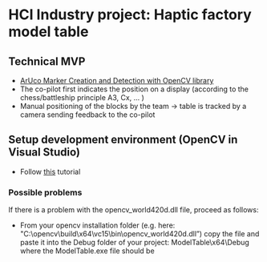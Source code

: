 ﻿# HCI Industry project: Haptic factory model table
## Technical MVP
  - [ArUco Marker Creation and Detection with OpenCV library](https://docs.opencv.org/4.x/d5/dae/tutorial_aruco_detection.html)
  - The co-pilot first indicates the position on a display (according to the chess/battleship principle A3, Cx, ... )
  - Manual positioning of the blocks by the team -> table is tracked by a camera sending feedback to the co-pilot
## Setup development environment (OpenCV in Visual Studio)
- Follow [this](https://subwaymatch.medium.com/adding-opencv-4-2-0-to-visual-studio-2019-project-in-windows-using-pre-built-binaries-93a851ed6141) tutorial
### Possible problems
If there is a problem with the opencv_world420d.dll file, proceed as follows:
- From your opencv installation folder (e.g. here: "C:\opencv\build\x64\vc15\bin\opencv_world420d.dll”) copy the file and paste it into the Debug folder of your project: ModelTable\x64\Debug where the ModelTable.exe file should be
